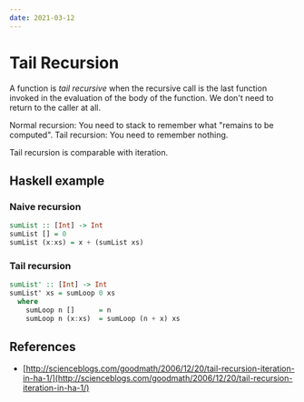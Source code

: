```yaml
---
date: 2021-03-12
---
```


# Tail Recursion

A function is _tail recursive_ when the recursive call is the last function
invoked in the evaluation of the body of the function. We don't need to return
to the caller at all.

Normal recursion: You need to stack to remember what "remains to be computed".
Tail recursion: You need to remember nothing.

Tail recursion is comparable with iteration.

## Haskell example

### Naive recursion

```haskell
sumList :: [Int] -> Int
sumList [] = 0
sumList (x:xs) = x + (sumList xs)
```

### Tail recursion

```haskell
sumList' :: [Int] -> Int
sumList' xs = sumLoop 0 xs
  where
    sumLoop n []      = n
    sumLoop n (x:xs)  = sumLoop (n + x) xs
```

## References

- [http://scienceblogs.com/goodmath/2006/12/20/tail-recursion-iteration-in-ha-1/](http://scienceblogs.com/goodmath/2006/12/20/tail-recursion-iteration-in-ha-1/)
